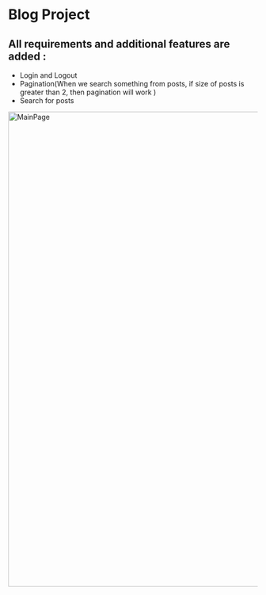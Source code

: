 <h1>Blog Project</h1>
<h2>All requirements and additional features are added :</h2>
<ul>
<li>
  Login and Logout 
</li>
  <li>Pagination(When we search something from posts, if size of posts is greater than 2, then pagination will work )</li>
  <li>Search for posts</li>
</ul>

<img width="958" alt="MainPage" src="https://github.com/user-attachments/assets/535d6770-83e7-48e7-bd72-0f7d7c263ab3">
